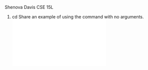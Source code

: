 Shenova Davis 
CSE 15L

1. cd 
Share an example of using the command with no arguments.
![Image](cdnoargument.pdf)
